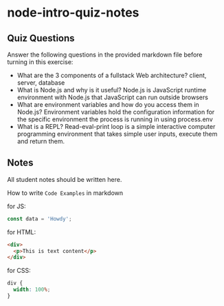 # node-intro-quiz-notes

## Quiz Questions

Answer the following questions in the provided markdown file before turning in this exercise:

- What are the 3 components of a fullstack Web architecture?
  client, server, database
- What is Node.js and why is it useful?
  Node.js is JavaScript runtime environment
  with Node.js that JavaScript can run outside browsers
- What are environment variables and how do you access them in Node.js?
  Environment variables hold the configuration information for the specific environment the process is running in
  using process.env
- What is a REPL?
  Read-eval-print loop
  is a simple interactive computer programming environment that takes simple user inputs, execute them and return them.

## Notes

All student notes should be written here.

How to write `Code Examples` in markdown

for JS:

```javascript
const data = 'Howdy';
```

for HTML:

```html
<div>
  <p>This is text content</p>
</div>
```

for CSS:

```css
div {
  width: 100%;
}
```
